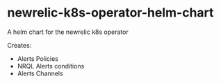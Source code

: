 # newrelic-k8s-operator-helm-chart
A helm chart for the newrelic k8s operator

Creates:
 - Alerts Policies
 - NRQL Alerts conditions
 - Alerts Channels
